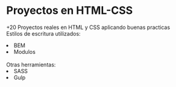 # Proyectos en HTML-CSS
+20 Proyectos reales en HTML y CSS aplicando buenas practicas
<br>
Estilos de escritura utilizados: 
<li>BEM</li>
<li>Modulos</li>
<br>
Otras herramientas:
<li>SASS</li>
<li>Gulp</li>


